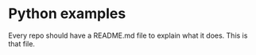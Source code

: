 # Python examples

Every repo should have a README.md file to explain what it does. This is that file.
